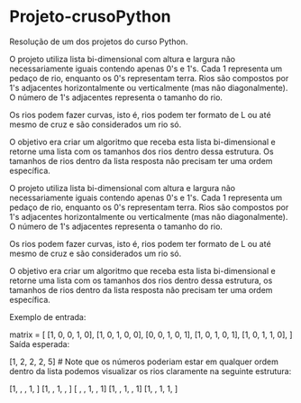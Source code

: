 # Projeto-crusoPython
Resolução de um dos projetos do curso Python. 

O projeto utiliza lista bi-dimensional com altura e largura não necessariamente iguais contendo apenas 0's e 1's. Cada 1 representa um pedaço de rio, enquanto os 0's representam terra. Rios são compostos por 1's adjacentes horizontalmente ou verticalmente (mas não diagonalmente). O número de 1's adjacentes representa o tamanho do rio.

Os rios podem fazer curvas, isto é, rios podem ter formato de L ou até mesmo de cruz e são considerados um rio só.

O objetivo era criar um algoritmo que receba esta lista bi-dimensional e retorne uma lista com os tamanhos dos rios dentro dessa estrutura. Os tamanhos de rios dentro da lista resposta não precisam ter uma ordem específica.

O projeto utiliza lista bi-dimensional com altura e largura não necessariamente iguais contendo apenas 0's e 1's. Cada 1 representa um pedaço de rio, enquanto os 0's representam terra. Rios são compostos por 1's adjacentes horizontalmente ou verticalmente (mas não diagonalmente). O número de 1's adjacentes representa o tamanho do rio.

Os rios podem fazer curvas, isto é, rios podem ter formato de L ou até mesmo de cruz e são considerados um rio só.

O objetivo era criar um algoritmo que receba esta lista bi-dimensional e retorne uma lista com os tamanhos dos rios dentro dessa estrutura, os tamanhos de rios dentro da lista resposta não precisam ter uma ordem específica.

Exemplo de entrada:

matrix = [
[1, 0, 0, 1, 0],
[1, 0, 1, 0, 0],
[0, 0, 1, 0, 1],
[1, 0, 1, 0, 1],
[1, 0, 1, 1, 0],
]
Saída esperada:

[1, 2, 2, 2, 5] # Note que os números poderiam estar em qualquer ordem dentro da lista
podemos visualizar os rios claramente na seguinte estrutura:

[1, , , 1, ]
[1, , 1, , ]
[ , , 1, , 1]
[1, , 1, , 1]
[1, , 1, 1, ]
